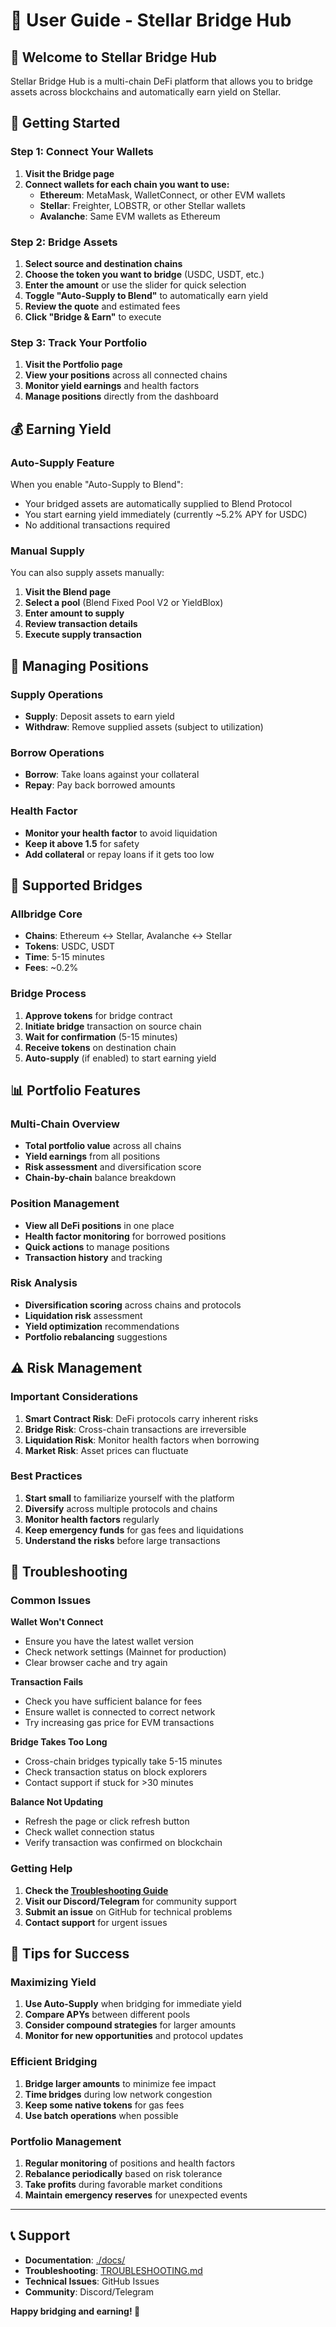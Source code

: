 # 📖 User Guide - Stellar Bridge Hub

## 🌟 Welcome to Stellar Bridge Hub

Stellar Bridge Hub is a multi-chain DeFi platform that allows you to bridge assets across blockchains and automatically earn yield on Stellar.

## 🚀 Getting Started

### Step 1: Connect Your Wallets

1. **Visit the Bridge page**
2. **Connect wallets for each chain you want to use:**
   - **Ethereum**: MetaMask, WalletConnect, or other EVM wallets
   - **Stellar**: Freighter, LOBSTR, or other Stellar wallets
   - **Avalanche**: Same EVM wallets as Ethereum

### Step 2: Bridge Assets

1. **Select source and destination chains**
2. **Choose the token you want to bridge** (USDC, USDT, etc.)
3. **Enter the amount** or use the slider for quick selection
4. **Toggle "Auto-Supply to Blend"** to automatically earn yield
5. **Review the quote** and estimated fees
6. **Click "Bridge & Earn"** to execute

### Step 3: Track Your Portfolio

1. **Visit the Portfolio page**
2. **View your positions** across all connected chains
3. **Monitor yield earnings** and health factors
4. **Manage positions** directly from the dashboard

## 💰 Earning Yield

### Auto-Supply Feature

When you enable "Auto-Supply to Blend":
- Your bridged assets are automatically supplied to Blend Protocol
- You start earning yield immediately (currently ~5.2% APY for USDC)
- No additional transactions required

### Manual Supply

You can also supply assets manually:
1. **Visit the Blend page**
2. **Select a pool** (Blend Fixed Pool V2 or YieldBlox)
3. **Enter amount to supply**
4. **Review transaction details**
5. **Execute supply transaction**

## 🔄 Managing Positions

### Supply Operations
- **Supply**: Deposit assets to earn yield
- **Withdraw**: Remove supplied assets (subject to utilization)

### Borrow Operations
- **Borrow**: Take loans against your collateral
- **Repay**: Pay back borrowed amounts

### Health Factor
- **Monitor your health factor** to avoid liquidation
- **Keep it above 1.5** for safety
- **Add collateral** or repay loans if it gets too low

## 🌉 Supported Bridges

### Allbridge Core
- **Chains**: Ethereum ↔ Stellar, Avalanche ↔ Stellar
- **Tokens**: USDC, USDT
- **Time**: 5-15 minutes
- **Fees**: ~0.2%

### Bridge Process
1. **Approve tokens** for bridge contract
2. **Initiate bridge** transaction on source chain
3. **Wait for confirmation** (5-15 minutes)
4. **Receive tokens** on destination chain
5. **Auto-supply** (if enabled) to start earning yield

## 📊 Portfolio Features

### Multi-Chain Overview
- **Total portfolio value** across all chains
- **Yield earnings** from all positions
- **Risk assessment** and diversification score
- **Chain-by-chain** balance breakdown

### Position Management
- **View all DeFi positions** in one place
- **Health factor monitoring** for borrowed positions
- **Quick actions** to manage positions
- **Transaction history** and tracking

### Risk Analysis
- **Diversification scoring** across chains and protocols
- **Liquidation risk** assessment
- **Yield optimization** recommendations
- **Portfolio rebalancing** suggestions

## ⚠️ Risk Management

### Important Considerations

1. **Smart Contract Risk**: DeFi protocols carry inherent risks
2. **Bridge Risk**: Cross-chain transactions are irreversible
3. **Liquidation Risk**: Monitor health factors when borrowing
4. **Market Risk**: Asset prices can fluctuate

### Best Practices

1. **Start small** to familiarize yourself with the platform
2. **Diversify** across multiple protocols and chains
3. **Monitor health factors** regularly
4. **Keep emergency funds** for gas fees and liquidations
5. **Understand the risks** before large transactions

## 🔧 Troubleshooting

### Common Issues

**Wallet Won't Connect**
- Ensure you have the latest wallet version
- Check network settings (Mainnet for production)
- Clear browser cache and try again

**Transaction Fails**
- Check you have sufficient balance for fees
- Ensure wallet is connected to correct network
- Try increasing gas price for EVM transactions

**Bridge Takes Too Long**
- Cross-chain bridges typically take 5-15 minutes
- Check transaction status on block explorers
- Contact support if stuck for >30 minutes

**Balance Not Updating**
- Refresh the page or click refresh button
- Check wallet connection status
- Verify transaction was confirmed on blockchain

### Getting Help

1. **Check the [Troubleshooting Guide](./TROUBLESHOOTING.md)**
2. **Visit our Discord/Telegram** for community support
3. **Submit an issue** on GitHub for technical problems
4. **Contact support** for urgent issues

## 🎯 Tips for Success

### Maximizing Yield
1. **Use Auto-Supply** when bridging for immediate yield
2. **Compare APYs** between different pools
3. **Consider compound strategies** for larger amounts
4. **Monitor for new opportunities** and protocol updates

### Efficient Bridging
1. **Bridge larger amounts** to minimize fee impact
2. **Time bridges** during low network congestion
3. **Keep some native tokens** for gas fees
4. **Use batch operations** when possible

### Portfolio Management
1. **Regular monitoring** of positions and health factors
2. **Rebalance periodically** based on risk tolerance
3. **Take profits** during favorable market conditions
4. **Maintain emergency reserves** for unexpected events

---

## 📞 Support

- **Documentation**: [./docs/](../docs/)
- **Troubleshooting**: [TROUBLESHOOTING.md](./TROUBLESHOOTING.md)
- **Technical Issues**: GitHub Issues
- **Community**: Discord/Telegram

**Happy bridging and earning! 🌟**